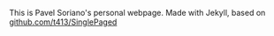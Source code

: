 
This is Pavel Soriano's personal webpage. 
Made with Jekyll, based on [github.com/t413/SinglePaged](https://github.com/t413/SinglePaged)

